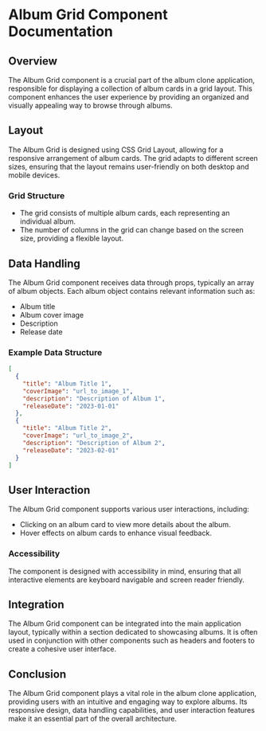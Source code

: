 # Album Grid Component Documentation

## Overview
The Album Grid component is a crucial part of the album clone application, responsible for displaying a collection of album cards in a grid layout. This component enhances the user experience by providing an organized and visually appealing way to browse through albums.

## Layout
The Album Grid is designed using CSS Grid Layout, allowing for a responsive arrangement of album cards. The grid adapts to different screen sizes, ensuring that the layout remains user-friendly on both desktop and mobile devices.

### Grid Structure
- The grid consists of multiple album cards, each representing an individual album.
- The number of columns in the grid can change based on the screen size, providing a flexible layout.

## Data Handling
The Album Grid component receives data through props, typically an array of album objects. Each album object contains relevant information such as:
- Album title
- Album cover image
- Description
- Release date

### Example Data Structure
```json
[
  {
    "title": "Album Title 1",
    "coverImage": "url_to_image_1",
    "description": "Description of Album 1",
    "releaseDate": "2023-01-01"
  },
  {
    "title": "Album Title 2",
    "coverImage": "url_to_image_2",
    "description": "Description of Album 2",
    "releaseDate": "2023-02-01"
  }
]
```

## User Interaction
The Album Grid component supports various user interactions, including:
- Clicking on an album card to view more details about the album.
- Hover effects on album cards to enhance visual feedback.

### Accessibility
The component is designed with accessibility in mind, ensuring that all interactive elements are keyboard navigable and screen reader friendly.

## Integration
The Album Grid component can be integrated into the main application layout, typically within a section dedicated to showcasing albums. It is often used in conjunction with other components such as headers and footers to create a cohesive user interface.

## Conclusion
The Album Grid component plays a vital role in the album clone application, providing users with an intuitive and engaging way to explore albums. Its responsive design, data handling capabilities, and user interaction features make it an essential part of the overall architecture.